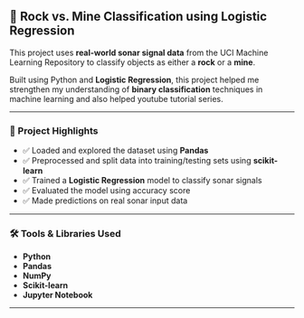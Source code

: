 ## 🧠 Rock vs. Mine Classification using Logistic Regression

This project uses **real-world sonar signal data** from the UCI Machine Learning Repository to classify objects as either a **rock** or a **mine**.

Built using Python and **Logistic Regression**, this project helped me strengthen my understanding of **binary classification** techniques in machine learning and also helped youtube tutorial series.

---

### 📌 Project Highlights

- ✅ Loaded and explored the dataset using **Pandas**
- ✅ Preprocessed and split data into training/testing sets using **scikit-learn**
- ✅ Trained a **Logistic Regression** model to classify sonar signals
- ✅ Evaluated the model using accuracy score
- ✅ Made predictions on real sonar input data

---

### 🛠 Tools & Libraries Used

- **Python**
- **Pandas**
- **NumPy**
- **Scikit-learn**
- **Jupyter Notebook**

---



